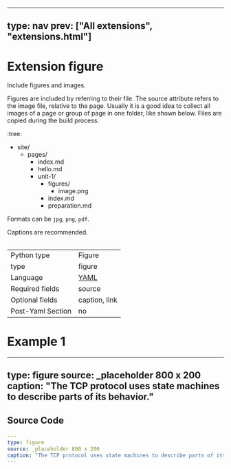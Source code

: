 



---
type: nav
prev: ["All extensions", "extensions.html"]
---





# Extension figure

Include figures and images.

Figures are included by referring to their file.
The source attribute refers to the image file, relative to the page. 
Usually it is a good idea to collect all images of a page or group of page in one folder, like shown below. 
Files are copied during the build process.

:tree:
- site/
    - pages/
        - index.md
        - hello.md
        - unit-1/
            - figures/
                - image.png
            - index.md
            - preparation.md

Formats can be `jpg`, `png`, `pdf`. 

Captions are recommended.


<table class="table"></table>




<table class="table"><tbody><td>Python type</td><td>Figure</td>
<tr></tr>
<td>type</td><td>figure</td>
<tr></tr>
<td>Language</td><td><a href="#">YAML</a></td>
<tr></tr>
<td>Required fields</td><td>source</td>
<tr></tr>
<td>Optional fields</td><td>caption, link</td>
<tr></tr>
<td>Post-Yaml Section</td><td>no</td>
<tr></tr></tbody></table>






# Example 1

---
type: figure
source: _placeholder 800 x 200
caption: "The TCP protocol uses state machines to describe parts of its behavior."
---






## Source Code

```yaml
---
type: figure
source: _placeholder 800 x 200
caption: "The TCP protocol uses state machines to describe parts of its behavior."
---
```



